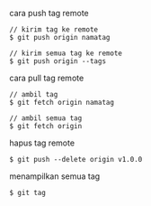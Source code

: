 cara push tag remote
```
// kirim tag ke remote
$ git push origin namatag

// kirim semua tag ke remote
$ git push origin --tags
```

cara pull tag remote
```
// ambil tag
$ git fetch origin namatag

// ambil semua tag
$ git fetch origin
```

hapus tag remote
```
$ git push --delete origin v1.0.0
```

menampilkan semua tag
```
$ git tag
```





